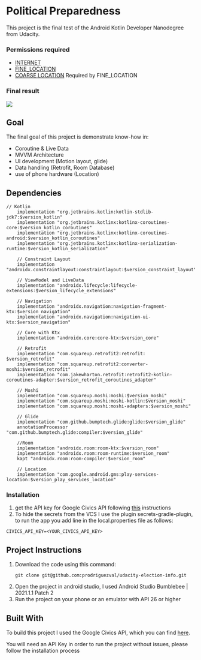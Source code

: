 # Political Preparedness

This project is the final test of the Android Kotlin Developer Nanodegree from Udacity.

### Permissions required

* [INTERNET](https://developer.android.com/reference/android/Manifest.permission#INTERNET)
* [FINE_LOCATION](https://developer.android.com/reference/android/Manifest.permission#ACCESS_FINE_LOCATION)
* [COARSE LOCATION](https://developer.android.com/reference/android/Manifest.permission#ACCESS_COARSE_LOCATION)
  Required by FINE_LOCATION

### Final result

![](img/app.gif)

## Goal

The final goal of this project is demonstrate know-how in:

* Coroutine & Live Data
* MVVM Architecture
* UI development (Motion layout, glide)
* Data handling (Retrofit, Room Database)
* use of phone hardware (Location)

## Dependencies

```
// Kotlin
    implementation "org.jetbrains.kotlin:kotlin-stdlib-jdk7:$version_kotlin"
    implementation "org.jetbrains.kotlinx:kotlinx-coroutines-core:$version_kotlin_coroutines"
    implementation "org.jetbrains.kotlinx:kotlinx-coroutines-android:$version_kotlin_coroutines"
    implementation "org.jetbrains.kotlinx:kotlinx-serialization-runtime:$version_kotlin_serialization"

    // Constraint Layout
    implementation "androidx.constraintlayout:constraintlayout:$version_constraint_layout"

    // ViewModel and LiveData
    implementation "androidx.lifecycle:lifecycle-extensions:$version_lifecycle_extensions"

    // Navigation
    implementation "androidx.navigation:navigation-fragment-ktx:$version_navigation"
    implementation "androidx.navigation:navigation-ui-ktx:$version_navigation"

    // Core with Ktx
    implementation "androidx.core:core-ktx:$version_core"

    // Retrofit
    implementation "com.squareup.retrofit2:retrofit: $version_retrofit"
    implementation "com.squareup.retrofit2:converter-moshi:$version_retrofit"
    implementation "com.jakewharton.retrofit:retrofit2-kotlin-coroutines-adapter:$version_retrofit_coroutines_adapter"

    // Moshi
    implementation "com.squareup.moshi:moshi:$version_moshi"
    implementation "com.squareup.moshi:moshi-kotlin:$version_moshi"
    implementation "com.squareup.moshi:moshi-adapters:$version_moshi"

    // Glide
    implementation "com.github.bumptech.glide:glide:$version_glide"
    annotationProcessor "com.github.bumptech.glide:compiler:$version_glide"

    //Room
    implementation "androidx.room:room-ktx:$version_room"
    implementation "androidx.room:room-runtime:$version_room"
    kapt "androidx.room:room-compiler:$version_room"

    // Location
    implementation "com.google.android.gms:play-services-location:$version_play_services_location"
```

### Installation

1. get the API key for Google Civics API
   following [this](https://developers.google.com/civic-information/docs/using_api) instructions
2. To hide the secrets from the VCS I use the plugin secrets-gradle-plugin, to run the app you add
   line in the local.properties file as follows:

```
CIVICS_API_KEY=<YOUR_CIVICS_API_KEY>
```

## Project Instructions

1. Download the code using this command:
   ```
   git clone git@github.com:prodriguezval/udacity-election-info.git
   ```
2. Open the project in android studio, I used Android Studio Bumblebee | 2021.1.1 Patch 2
3. Run the project on your phone or an emulator with API 26 or higher

## Built With

To build this project I used the Google Civics API, which you can
find [here](https://developers.google.com/civic-information).

You will need an API Key in order to run the project without issues, please follow the installation
process

